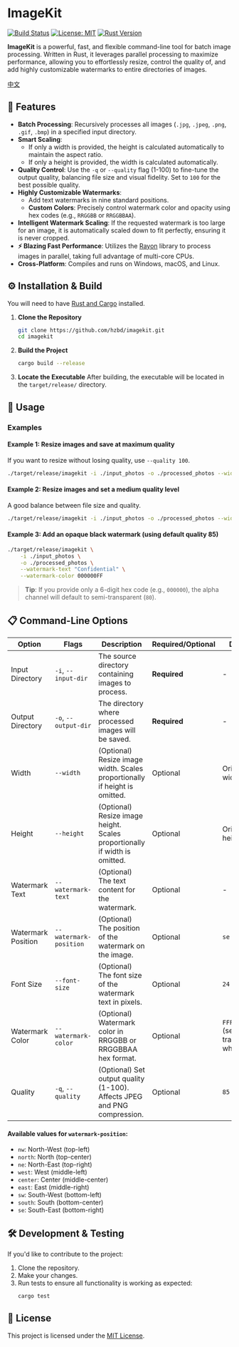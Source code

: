 # ImageKit

[![Build Status](https://img.shields.io/badge/build-passing-brightgreen)](https://github.com/hzbd/imagekit)
[![License: MIT](https://img.shields.io/badge/License-MIT-yellow.svg)](https://opensource.org/licenses/MIT)
[![Rust Version](https://img.shields.io/badge/rust-1.87%2B-blue.svg)](https://www.rust-lang.org)

**ImageKit** is a powerful, fast, and flexible command-line tool for batch image processing. Written in Rust, it leverages parallel processing to maximize performance, allowing you to effortlessly resize, control the quality of, and add highly customizable watermarks to entire directories of images.

[中文](./README-zh.md)

## 🌟 Features

- **Batch Processing**: Recursively processes all images (`.jpg`, `.jpeg`, `.png`, `.gif`, `.bmp`) in a specified input directory.
- **Smart Scaling**:
    - If only a width is provided, the height is calculated automatically to maintain the aspect ratio.
    - If only a height is provided, the width is calculated automatically.
- **Quality Control**: Use the `-q` or `--quality` flag (1-100) to fine-tune the output quality, balancing file size and visual fidelity. Set to `100` for the best possible quality.
- **Highly Customizable Watermarks**:
    - Add text watermarks in nine standard positions.
    - **Custom Colors**: Precisely control watermark color and opacity using hex codes (e.g., `RRGGBB` or `RRGGBBAA`).
- **Intelligent Watermark Scaling**: If the requested watermark is too large for an image, it is automatically scaled down to fit perfectly, ensuring it is never cropped.
- **⚡ Blazing Fast Performance**: Utilizes the [Rayon](https://github.com/rayon-rs/rayon) library to process images in parallel, taking full advantage of multi-core CPUs.
- **Cross-Platform**: Compiles and runs on Windows, macOS, and Linux.

## ⚙️ Installation & Build

You will need to have [Rust and Cargo](https://www.rust-lang.org/tools/install) installed.

1.  **Clone the Repository**
    ```bash
    git clone https://github.com/hzbd/imagekit.git
    cd imagekit
    ```

2.  **Build the Project**
    ```bash
    cargo build --release
    ```

3.  **Locate the Executable**
    After building, the executable will be located in the `target/release/` directory.

## 🚀 Usage

### Examples

#### Example 1: Resize images and save at maximum quality
If you want to resize without losing quality, use `--quality 100`.
```bash
./target/release/imagekit -i ./input_photos -o ./processed_photos --width 1024 --quality 100
```

#### Example 2: Resize images and set a medium quality level
A good balance between file size and quality.
```bash
./target/release/imagekit -i ./input_photos -o ./processed_photos --width 1024 -q 75
```

#### Example 3: Add an opaque black watermark (using default quality 85)
```bash
./target/release/imagekit \
    -i ./input_photos \
    -o ./processed_photos \
    --watermark-text "Confidential" \
    --watermark-color 000000FF
```
> **Tip**: If you provide only a 6-digit hex code (e.g., `000000`), the alpha channel will default to semi-transparent (`80`).

## 📋 Command-Line Options

| Option             | Flags                      | Description                                                               | Required/Optional | Default             |
| ------------------ | -------------------------- | ------------------------------------------------------------------------- | ----------------- | ------------------- |
| Input Directory    | `-i`, `--input-dir`        | The source directory containing images to process.                        | **Required**      | -                   |
| Output Directory   | `-o`, `--output-dir`       | The directory where processed images will be saved.                       | **Required**      | -                   |
| Width              | `--width`                  | (Optional) Resize image width. Scales proportionally if height is omitted. | Optional          | Original width      |
| Height             | `--height`                 | (Optional) Resize image height. Scales proportionally if width is omitted. | Optional          | Original height     |
| Watermark Text     | `--watermark-text`         | (Optional) The text content for the watermark.                            | Optional          | -                   |
| Watermark Position | `--watermark-position`     | (Optional) The position of the watermark on the image.                    | Optional          | `se`                |
| Font Size          | `--font-size`              | (Optional) The font size of the watermark text in pixels.                 | Optional          | `24`                |
| Watermark Color    | `--watermark-color`        | (Optional) Watermark color in RRGGBB or RRGGBBAA hex format.              | Optional          | `FFFFFF80` (semi-transparent white) |
| Quality            | `-q`, `--quality`          | (Optional) Set output quality (1-100). Affects JPEG and PNG compression.  | Optional          | `85`                |

#### Available values for `watermark-position`:

-   `nw`: North-West (top-left)
-   `north`: North (top-center)
-   `ne`: North-East (top-right)
-   `west`: West (middle-left)
-   `center`: Center (middle-center)
-   `east`: East (middle-right)
-   `sw`: South-West (bottom-left)
-   `south`: South (bottom-center)
-   `se`: South-East (bottom-right)

## 🛠️ Development & Testing

If you'd like to contribute to the project:

1.  Clone the repository.
2.  Make your changes.
3.  Run tests to ensure all functionality is working as expected:
    ```bash
    cargo test
    ```

## 📜 License

This project is licensed under the [MIT License](LICENSE).
